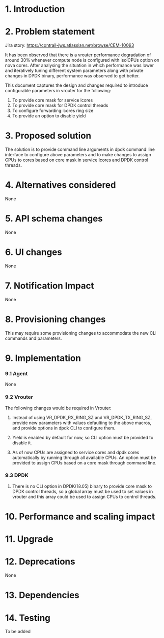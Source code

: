 # 1. Introduction

# 2. Problem statement
Jira story: https://contrail-jws.atlassian.net/browse/CEM-10093

It has been observed that there is a vrouter performance degradation of around
30% whenever compute node is configured with isolCPUs option on nova cores. After
analysing the situation in which performance was lower and iteratively tuning
different system parameters along with private changes in DPDK binary, performance
was observed to get better.

This document captures the design and changes required to introduce configurable
parameters in vrouter for the following:
1) To provide core mask for service lcores
2) To provide core mask for DPDK control threads
3) To configure forwarding lcores ring size
4) To provide an option to disable yield

# 3. Proposed solution
The solution is to provide command line arguments in dpdk command line interface to
configure above parameters and to make changes to assign CPUs to cores based on
core mask in service lcores and DPDK control threads.

# 4. Alternatives considered
None

# 5. API schema changes
None

# 6. UI changes
None

# 7. Notification Impact
None

# 8. Provisioning changes
This may require some provisioning changes to accommodate the new CLI commands and parameters.

# 9. Implementation
### 9.1 Agent
None

### 9.2 Vrouter
The following changes would be required in Vrouter:
1) Instead of using VR_DPDK_RX_RING_SZ and VR_DPDK_TX_RING_SZ, provide new parameters
with values defaulting to the above macros, and provide options in dpdk CLI to
configure them.

2) Yield is enabled by default for now, so CLI option must be provided to disable it.

3) As of now CPUs are assigned to service cores and dpdk cores automatically by running
through all available CPUs. An option must be provided to assign CPUs based on a core
mask through command line.

### 9.3 DPDK
1) There is no CLI option in DPDK(18.05) binary to provide core mask to DPDK control
threads, so a global array must be used to set values in vrouter and this array could be
used to assign CPUs to control threads.

# 10. Performance and scaling impact

# 11. Upgrade

# 12. Deprecations
None

# 13. Dependencies

# 14. Testing
To be added
